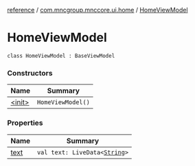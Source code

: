 [reference](../../index.md) / [com.mncgroup.mnccore.ui.home](../index.md) / [HomeViewModel](./index.md)

# HomeViewModel

`class HomeViewModel : BaseViewModel`

### Constructors

| Name | Summary |
|---|---|
| [&lt;init&gt;](-init-.md) | `HomeViewModel()` |

### Properties

| Name | Summary |
|---|---|
| [text](text.md) | `val text: LiveData<`[`String`](https://kotlinlang.org/api/latest/jvm/stdlib/kotlin/-string/index.html)`>` |
